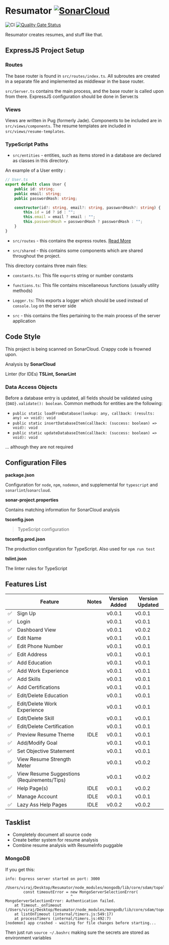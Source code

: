 # Resumator [![SonarCloud](https://sonarcloud.io/images/project_badges/sonarcloud-white.svg)](https://sonarcloud.io/dashboard?id=VirajShah21_Resumator)

![CI](https://github.com/VirajShah21/Resumator/workflows/CI/badge.svg) [![Quality Gate Status](https://sonarcloud.io/api/project_badges/measure?project=VirajShah21_Resumator&metric=alert_status)](https://sonarcloud.io/dashboard?id=VirajShah21_Resumator)

Resumator creates resumes, and stuff like that.

## ExpressJS Project Setup

### Routes

The base router is found in `src/routes/index.ts`. All subroutes are created in a separate file and implemented as middlewar in the base router.

`src/Server.ts` contains the main process, and the base router is called upon from there. ExpressJS configuration should be done in Server.ts

### Views

Views are written in Pug (formerly Jade). Components to be included are in `src/views/components`. The resume templates are included in `src/views/resume-templates`.

### TypeScript Paths

-   `src/entities` - entities, such as items stored in a database are declared as classes in this directory.

An example of a User entity :

```typescript
// User.ts
export default class User {
    public id: string;
    public email: string;
    public passwordHash: string;

    constructor(id?: string, email?: string, passwordHash?: string) {
        this.id = id ? id : "";
        this.email = email ? email : "";
        this.passwordHash = passwordHash ? passwordHash : "";
    }
}
```

-   `src/routes` - this contains the express routes. [Read More](#routes)

-   `src/shared` - this contains some components which are shared throughout the project.

This directory contains three main files:

-   `constants.ts`: This file `export`s string or number constants
-   `functions.ts`: This file contains miscellaneous functions (usually utility methods)
-   `Logger.ts`: This exports a logger which should be used instead of `console.log` on the server side

-   `src` - this contains the files pertaining to the main process of the server application

## Code Style

This project is being scanned on SonarCloud. Crappy code is frowned upon.

Analysis by **SonarCloud**

Linter (for IDEs) **TSLint, SonarLint**

### Data Access Objects

Before a database entry is updated, all fields should be validated using `{DAO}.validate(): boolean`. Common methods for entities are the following:

-   `public static loadFromDatabase(lookup: any, callback: (results: any) => void): void`
-   `public static insertDatabaseItem(callback: (success: boolean) => void): void`
-   `public static updateDatabaseItem(callback: (success: boolean) => void): void`

... although they are not required

## Configuration Files

**package.json**

Configuration for `node`, `npm`, `nodemon`, and supplemental for `typescript` and `sonarlint`/`sonarcloud`.

**sonar-project.properties**

Contains matching information for SonarCloud analysis

**tsconfig.json**

> TypeScript configuration

**tsconfig.prod.json**

The production configuration for TypeScript. Also used for `npm run test`

**tslint.json**

The linter rules for TypeScript

## Features List

|                    | Feature                                     | Notes | Version Added | Version Updated |
| ------------------ | ------------------------------------------- | ----- | ------------- | --------------- |
| :white_check_mark: | Sign Up                                     |       | v0.0.1        | v0.0.1          |
| :white_check_mark: | Login                                       |       | v0.0.1        | v0.0.1          |
| :white_check_mark: | Dashboard View                              |       | v0.0.1        | v0.0.2          |
| :white_check_mark: | Edit Name                                   |       | v0.0.1        | v0.0.1          |
| :white_check_mark: | Edit Phone Number                           |       | v0.0.1        | v0.0.1          |
| :white_check_mark: | Edit Address                                |       | v0.0.1        | v0.0.1          |
| :white_check_mark: | Add Education                               |       | v0.0.1        | v0.0.1          |
| :white_check_mark: | Add Work Experience                         |       | v0.0.1        | v0.0.1          |
| :white_check_mark: | Add Skills                                  |       | v0.0.1        | v0.0.1          |
| :white_check_mark: | Add Certifications                          |       | v0.0.1        | v0.0.1          |
| :white_check_mark: | Edit/Delete Education                       |       | v0.0.1        | v0.0.1          |
| :white_check_mark: | Edit/Delete Work Experience                 |       | v0.0.1        | v0.0.1          |
| :white_check_mark: | Edit/Delete Skill                           |       | v0.0.1        | v0.0.1          |
| :white_check_mark: | Edit/Delete Certification                   |       | v0.0.1        | v0.0.1          |
| :white_check_mark: | Preview Resume Theme                        | IDLE  | v0.0.1        | v0.0.1          |
| :white_check_mark: | Add/Modify Goal                             |       | v0.0.1        | v0.0.1          |
| :white_check_mark: | Set Objective Statement                     |       | v0.0.1        | v0.0.1          |
| :white_check_mark: | View Resume Strength Meter                  |       | v0.0.1        | v0.0.2          |
| :white_check_mark: | View Resume Suggestions (Requirements/Tips) |       | v0.0.1        | v0.0.2          |
| :white_check_mark: | Help Page(s)                                | IDLE  | v0.0.1        | v0.0.2          |
| :white_check_mark: | Manage Account                              | IDLE  | v0.0.1        | v0.0.1          |
| :white_check_mark: | Lazy Ass Help Pages                         | IDLE  | v0.0.2        | v0.0.2          |

## Tasklist

-   Completely document all source code
-   Create better system for resume analysis
-   Combine resume analysis with ResumeInfo puggable

### MongoDB

If you get this:

```
info: Express server started on port: 3000

/Users/viraj/Desktop/Resumator/node_modules/mongodb/lib/core/sdam/topology.js:430
        const timeoutError = new MongoServerSelectionError(
                             ^
MongoServerSelectionError: Authentication failed.
    at Timeout._onTimeout (/Users/viraj/Desktop/Resumator/node_modules/mongodb/lib/core/sdam/topology.js:430:30)
    at listOnTimeout (internal/timers.js:549:17)
    at processTimers (internal/timers.js:492:7)
[nodemon] app crashed - waiting for file changes before starting...
```

Then just run `source ~/.bashrc` making sure the secrets are stored as environment variables
